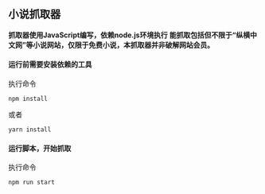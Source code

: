 ## 小说抓取器

**抓取器使用JavaScript编写，依赖node.js环境执行**
**能抓取包括但不限于“纵横中文网”等小说网站，仅限于免费小说，本抓取器并非破解网站会员。**

#### 运行前需要安装依赖的工具
执行命令
```shell
npm install
```
或者
```shell
yarn install
```

#### 运行脚本，开始抓取
执行命令
```shell
npm run start
```
